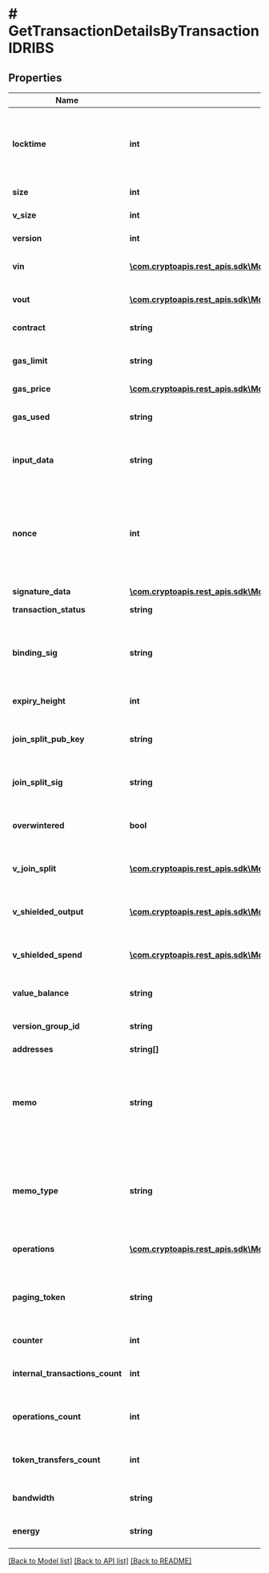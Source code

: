 # # GetTransactionDetailsByTransactionIDRIBS

## Properties

Name | Type | Description | Notes
------------ | ------------- | ------------- | -------------
**locktime** | **int** | Represents the locktime on the transaction on the specific blockchain, i.e. the blockheight at which the transaction is valid. |
**size** | **int** | Represents the total size of this transaction. |
**v_size** | **int** | Represents the virtual size of this transaction. |
**version** | **int** | Defines the version of the transaction. |
**vin** | [**\com.cryptoapis.rest_apis.sdk\Model\GetTransactionDetailsByTransactionIDRIBSZVinInner[]**](GetTransactionDetailsByTransactionIDRIBSZVinInner.md) | Object Array representation of transaction inputs |
**vout** | [**\com.cryptoapis.rest_apis.sdk\Model\GetTransactionDetailsByTransactionIDRIBSZVoutInner[]**](GetTransactionDetailsByTransactionIDRIBSZVoutInner.md) | Object Array representation of transaction outputs |
**contract** | **string** | Represents the specific transaction contract. | [optional]
**gas_limit** | **string** | Represents the amount of gas used by this specific transaction alone. |
**gas_price** | [**\com.cryptoapis.rest_apis.sdk\Model\GetTransactionDetailsByTransactionIDRIBSBSCGasPrice**](GetTransactionDetailsByTransactionIDRIBSBSCGasPrice.md) |  |
**gas_used** | **string** | Represents the exact unit of gas that was used for the transaction. |
**input_data** | **string** | Represents additional information that is required for the transaction. | [optional]
**nonce** | **int** | Represents the sequential running number for an address, starting from 0 for the first transaction. E.g., if the nonce of a transaction is 10, it would be the 11th transaction sent from the sender&#39;s address. |
**signature_data** | [**\com.cryptoapis.rest_apis.sdk\Model\GetTransactionDetailsByTransactionIDRIBSESignatureData**](GetTransactionDetailsByTransactionIDRIBSESignatureData.md) |  | [optional]
**transaction_status** | **string** | Represents the status of this transaction. |
**binding_sig** | **string** | It is used to enforce balance of Spend and Output transfers, in order to prevent their replay across transactions. |
**expiry_height** | **int** | Represents a block height after which the transaction will expire. |
**join_split_pub_key** | **string** | Represents an encoding of a JoinSplitSig public validating key. |
**join_split_sig** | **string** | Is used to sign transactions that contain at least one JoinSplit description. |
**overwintered** | **bool** | \&quot;Overwinter\&quot; is the network upgrade for the Zcash blockchain. |
**v_join_split** | [**\com.cryptoapis.rest_apis.sdk\Model\GetTransactionDetailsByTransactionIDRIBSZVJoinSplitInner[]**](GetTransactionDetailsByTransactionIDRIBSZVJoinSplitInner.md) | Represents a sequence of JoinSplit descriptions using BCTV14 proofs. |
**v_shielded_output** | [**\com.cryptoapis.rest_apis.sdk\Model\GetTransactionDetailsByTransactionIDRIBSZVShieldedOutputInner[]**](GetTransactionDetailsByTransactionIDRIBSZVShieldedOutputInner.md) | Object Array representation of transaction output descriptions |
**v_shielded_spend** | [**\com.cryptoapis.rest_apis.sdk\Model\GetTransactionDetailsByTransactionIDRIBSZVShieldedSpendInner[]**](GetTransactionDetailsByTransactionIDRIBSZVShieldedSpendInner.md) | Object Array representation of transaction spend descriptions |
**value_balance** | **string** | String representation of the transaction value balance |
**version_group_id** | **string** | Represents the transaction version group ID. |
**addresses** | **string[]** |  |
**memo** | **string** | Represents an additional information that can be attached to a payment transaction. It is an optional field that can be used to provide a message or a reference number along with the payment. | [optional]
**memo_type** | **string** | Represents a field that defines the format of the memo data. It specifies whether the memo field contains plaintext or encoded data, and how the data should be interpreted. |
**operations** | [**\com.cryptoapis.rest_apis.sdk\Model\GetTransactionDetailsByTransactionIDRIBSSOperationsInner[]**](GetTransactionDetailsByTransactionIDRIBSSOperationsInner.md) | Object Array representation of transaction operations |
**paging_token** | **string** | Represents the paging token used to retrieve data from the Stellar network in manageable chunks, rather than in a single large response. |
**counter** | **int** | Representation of the counter value |
**internal_transactions_count** | **int** | Representation of the internal transactions count, included in the transaction |
**operations_count** | **int** | Representation of the transaction operations count, included in the transaction |
**token_transfers_count** | **int** | Representation of the token transfers count, included in the transaction |
**bandwidth** | **string** | Representats of the bandwidth used for the transaction |
**energy** | **string** | Representats of the energy used for the transaction |

[[Back to Model list]](../../README.md#models) [[Back to API list]](../../README.md#endpoints) [[Back to README]](../../README.md)
